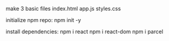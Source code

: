make 3 basic files 
index.html
app.js
styles.css


initialize npm repo:
npm init -y


install dependencies:
npm i react
npm i react-dom
npm i parcel